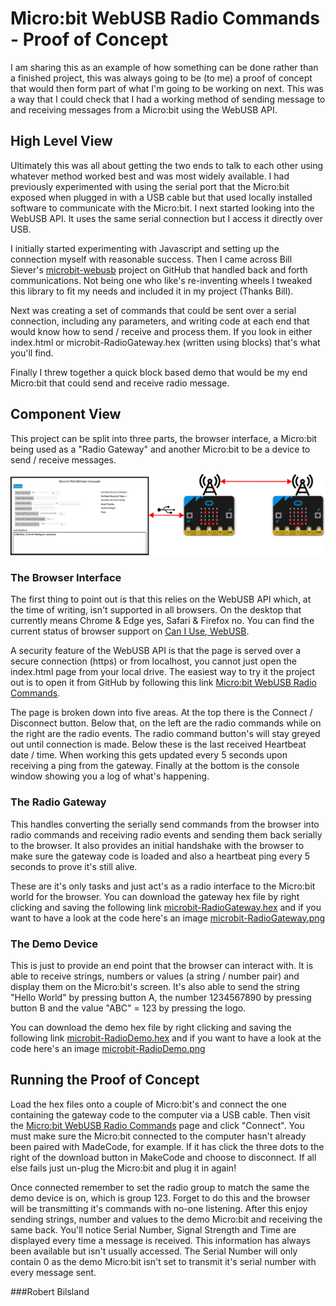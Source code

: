 # Micro:bit WebUSB Radio Commands - Proof of Concept
I am sharing this as an example of how something can be done rather than a finished project, this was always going to be (to me) a proof of concept that would then form part of what I'm going to be working on next. This was a way that I could check that I had a working method of sending message to and receiving messages from a Micro:bit using the WebUSB API.

## High Level View

Ultimately this was all about getting the two ends to talk to each other using whatever method worked best and was most widely available. I had previously experimented with using the serial port that the Micro:bit exposed when plugged in with a USB cable but that used locally installed software to communicate with the Micro:bit. I next started looking into the WebUSB API. It uses the same serial connection but I access it directly over USB.

I initially started experimenting with Javascript and setting up the connection myself with reasonable success. Then I came across Bill Siever's [microbit-webusb](https://github.com/bsiever/microbit-webusb) project on GitHub that handled back and forth communications. Not being one who like's re-inventing wheels I tweaked this library to fit my needs and included it in my project (Thanks Bill).

Next was creating a set of commands that could be sent over a serial connection, including any parameters, and writing code at each end that would know how to send / receive and process them. If you look in either index.html or microbit-RadioGateway.hex (written using blocks) that's what you'll find.

Finally I threw together a quick block based demo that would be my end Micro:bit that could send and receive radio message.

## Component View   

This project can be split into three parts, the browser interface, a Micro:bit being used as a "Radio Gateway" and another Micro:bit to be a device to send / receive messages.

![](images/MicrobitWebUSB.png?raw=true)



### The Browser Interface
The first thing to point out is that this relies on the WebUSB API which, at the time of writing, isn't supported in all browsers. On the desktop that currently means Chrome & Edge yes, Safari & Firefox no. You can find the current status of browser support on [Can I Use, WebUSB](https://caniuse.com/webusb).

A security feature of the WebUSB API is that the page is served over a secure connection (https) or from localhost, you cannot just open the index.html page from your local drive. The easiest way to try it the project out is to open it from GitHub by following this link [Micro:bit WebUSB Radio Commands](https://rbilsland.github.io/MicrobitWebUSBRadioCommands-PoC/src/).

The page is broken down into five areas. At the top there is the Connect / Disconnect button. Below that, on the left are the radio commands while on the right are the radio events. The radio command button's will stay greyed out until connection is made. Below these is the last received Heartbeat date / time. When working this gets updated every 5 seconds upon receiving a ping from the gateway. Finally at the bottom is the console window showing you a log of what's happening.

### The Radio Gateway
This handles converting the serially send commands from the browser into radio commands and receiving radio events and sending them back serially to the browser. It also provides an initial handshake with the browser to make sure the gateway code is loaded and also a heartbeat ping every 5 seconds to prove it's still alive.

These are it's only tasks and just act's as a radio interface to the Micro:bit world for the browser. You can download the gateway hex file by right clicking and saving the following link [microbit-RadioGateway.hex](hex/microbit-RadioGateway.hex?raw=True) and if you want to have a look at the code here's an image [microbit-RadioGateway.png](images/microbit-RadioGateway.png?raw=True)

### The Demo Device 
This is just to provide an end point that the browser can interact with. It is able to receive strings, numbers or values (a string / number pair) and display them on the Micro:bit's screen. It's also able to send the string "Hello World" by pressing button A, the number 1234567890 by pressing button B and the value "ABC" = 123 by pressing the logo.

You can download the demo hex file by right clicking and saving the following link [microbit-RadioDemo.hex](hex/microbit-RadioDemo.hex?raw=True) and if you want to have a look at the code here's an image [microbit-RadioDemo.png](images/microbit-RadioDemo.png?raw=True)

## Running the Proof of Concept
Load the hex files onto a couple of Micro:bit's and connect the one containing the gateway code to the computer via a USB cable. Then visit the [Micro:bit WebUSB Radio Commands](https://rbilsland.github.io/MicrobitWebUSBRadioCommands-PoC/src/) page and click "Connect". You must make sure the Micro:bit connected to the computer hasn't already been paired with MadeCode, for example. If it has click the three dots to the right of the download button in MakeCode and choose to disconnect. If all else fails just un-plug the Micro:bit and plug it in again!

Once connected remember to set the radio group to match the same the demo device is on, which is group 123. Forget to do this and the browser will be transmitting it's commands with no-one listening. After this enjoy sending strings, number and values to the demo Micro:bit and receiving the same back. You'll notice Serial Number, Signal Strength and Time are displayed every time a message is received. This information has always been available but isn't usually accessed. The Serial Number will only contain 0 as the demo Micro:bit isn't set to transmit it's serial number with every message sent.

###Robert Bilsland